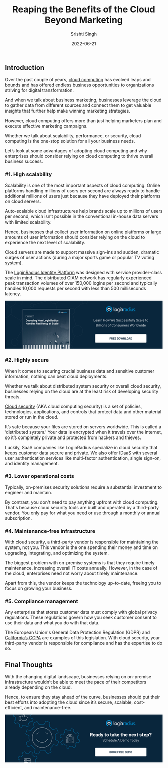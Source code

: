 ﻿---
title: "Reaping the Benefits of the Cloud Beyond Marketing"
date: "2022-06-21"
coverImage: "cloud-marketg.jpg"
category: ["cloud computing", "marketing", "ciam"]
author: "Srishti Singh"
description: "Cloud computing offers more than just helping marketers plan and execute effective marketing campaigns. Let’s look at some advantages of adopting cloud computing and why enterprises should consider relying on cloud computing to thrive overall business success."
metadescription: "Cloud computing is becoming the preferred choice not just from a marketing perspective but for other aspects that drive business growth. Read on to know more."
metatitle: "Are You Reaping the Business Advantages of Cloud Computing?"
---

## Introduction

Over the past couple of years, [cloud computing](https://www.loginradius.com/blog/identity/what-is-cloud-computing/) has evolved leaps and bounds and has offered endless business opportunities to organizations striving for digital transformation. 

And when we talk about business marketing, businesses leverage the cloud to gather data from different sources and connect them to get valuable insights that further help make winning marketing strategies. 

However, cloud computing offers more than just helping marketers plan and execute effective marketing campaigns. 

Whether we talk about scalability, performance, or security, cloud computing is the one-stop solution for all your business needs. 

Let’s look at some advantages of adopting cloud computing and why enterprises should consider relying on cloud computing to thrive overall business success. 


### #1. High scalability

Scalability is one of the most important aspects of cloud computing. Online platforms handling millions of users per second are always ready to handle additional millions of users just because they have deployed their platforms on cloud servers. 

Auto-scalable cloud infrastructures help brands scale up to millions of users per second, which isn’t possible in the conventional in-house data servers with limited scalability. 

Hence, businesses that collect user information on online platforms or large amounts of user information should consider relying on the cloud to experience the next level of scalability. 

Cloud servers are made to support massive sign-ins and sudden, dramatic surges of user actions (during a major sports game or popular TV voting system).

The [LoginRadius Identity Platform](https://www.loginradius.com/) was designed with service provider-class scale in mind. The distributed CIAM network has regularly experienced peak transaction volumes of over 150,000 logins per second and typically handles 10,000 requests per second with less than 500 milliseconds latency. 

[![wp-resilency](wp-resilency.png)](https://www.loginradius.com/scalability/)


### #2. Highly secure

When it comes to securing crucial business data and sensitive customer information, nothing can beat cloud deployments.

Whether we talk about distributed system security or overall cloud security, businesses relying on the cloud are at the least risk of developing security threats. 

[Cloud security](https://www.loginradius.com/blog/identity/what-is-cloud-security/) (AKA cloud computing security) is a set of policies, technologies, applications, and controls that protect data and other material stored or run in the cloud. 

It’s safe because your files are stored on servers worldwide. This is called a ‘distributed system.’ Your data is encrypted when it travels over the internet, so it’s completely private and protected from hackers and thieves.

Luckily, SaaS companies like LoginRadius specialize in cloud security that keeps customer data secure and private. We also offer IDaaS with several user authentication services like multi-factor authentication, single sign-on, and identity management.


### #3. Lower operational costs

Typically, on-premises security solutions require a substantial investment to engineer and maintain. 

By contrast, you don't need to pay anything upfront with cloud computing. That's because cloud security tools are built and operated by a third-party vendor. You only pay for what you need or use through a monthly or annual subscription. 


### #4. Maintenance-free infrastructure

With cloud security, a third-party vendor is responsible for maintaining the system, not you. This vendor is the one spending their money and time on upgrading, integrating, and optimizing the system. 

The biggest problem with on-premise systems is that they require timely maintenance, increasing overall IT costs annually. However, in the case of the cloud, enterprises need not worry about timely maintenance. 

Apart from this, the vendor keeps the technology up-to-date, freeing you to focus on growing your business.


### #5. Compliance management

Any enterprise that stores customer data must comply with global privacy regulations. These regulations govern how you seek customer consent to use their data and what you do with that data.

The European Union's General Data Protection Regulation (GDPR) and [California’s CCPA](https://www.loginradius.com/blog/identity/ccpa-introduction/) are examples of this legislation. With cloud security, your third-party vendor is responsible for compliance and has the expertise to do so.


## Final Thoughts 

With the changing digital landscape, businesses relying on on-premise infrastructure wouldn’t be able to meet the pace of their competitors already depending on the cloud.

Hence, to ensure they stay ahead of the curve, businesses should put their best efforts into adopting the cloud since it’s secure, scalable, cost-efficient, and maintenance-free. 


[![book-a-demo-Consultation](../../assets/book-a-demo-loginradius.png)](https://www.loginradius.com/book-a-demo/)